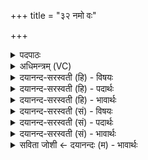 +++
title = "३२ नमो वः"

+++
<details><summary>पदपाठः</summary>

नमः॑। वः॒। पि॒त॒रः॒। रसा॑य। नमः॑। वः॒। पि॒त॒रः॒। शोषा॑यः नमः॑। वः॒। पि॒त॒रः॒। जी॒वाय॑। नमः॑। वः॒। पि॒त॒रः॒। स्व॒धायै॑। नमः॑। वः॒। पि॒त॒रः॒। घो॒राय॑। नमः॑। वः॒। पि॒त॒रः॒। म॒न्यवे॑। नमः॑। वः॒। पि॒त॒रः॒। पि॒त॒रः॑। नमः॑। वः॒। गृ॒हान्। नः॒। पि॒त॒रः॒। द॒त्त॒। स॒तः। वः॒। पि॒त॒रः॒। दे॒ष्म॒। ए॒तत्। वः॒। पि॒त॒रः॒। वासः॑। ३२।
</details>

<details><summary>अधिमन्त्रम् (VC)</summary>

- पितरो देवताः
- वामदेव ऋषिः
- ब्राह्मी बृहती, स्वराड् बृहती
- मध्यमः
</details>

<details><summary>दयानन्द-सरस्वती (हि) - विषयः</summary>

अब पितृयज्ञ किस प्रकार से और किस प्रयोजन के लिये किया जाता है, इस विषय का उपदेश अगले मन्त्र में किया है ॥
</details>

<details><summary>दयानन्द-सरस्वती (हि) - पदार्थः</summary>

पदार्थान्वयभाषाः -  हे (पितरः) विद्या के आनन्द को देनेवाले विद्वान् लोगो ! (रसाय) विज्ञानरूपी आनन्द की प्राप्ति के लिये (वः) तुम को हमारा (नमः) नमस्कार हो। हे (पितरः) दुःख का विनाश और रक्षा करनेवाले विद्वानो ! (शोषाय) दुःख और शत्रुओं की निवृत्ति के लिये (वः) तुम को हमारा (नमः) नमस्कार हो। हे (पितरः) धर्मयुक्त जीविका के विज्ञान करानेवाले विद्वानो ! (जीवाय) जिससे प्राण का स्थिर धारण होता है, उस जीविका के लिये (वः) तुम को हमारा (नमः) शील-धारण विदित हो। हे (पितरः) विद्या, अन्न आदि भोगों की शिक्षा करने हारे विद्वानो ! (स्वधायै) अन्न, पृथिवी, राज्य और न्याय के प्रकाश के लिये (वः) तुम को हमारा (नमः) नम्रीभाव विदित हो। हे (पितरः) पाप और आपत्काल के निवारक विद्वान् लोगो ! (घोराय) दुःखसमूह की निवृत्ति के लिये (वः) तुम को हमारा (नमः) क्रोध का छोड़ना विदित हो। हे (पितरः) श्रेष्ठों के पालन करने हारे विद्वानो ! (मन्यवे) दुष्टाचरण करनेवाले दुष्ट जीवों में क्रोध करने के लिये (वः) तुम को हमारा (नमः) सत्कार विदित हो। हे (पितरः) ज्ञानी विद्वानो ! (वः) तुम को विद्या के लिये (नमः) हमारी विज्ञान ग्रहण करने की इच्छा विदित हो। हे (पितरः) प्रीति के साथ रक्षा करनेवाले विद्वानो ! (वः) तुम्हारे सत्कार होने के लिये हमारा (नमः) सत्कार करना तुम को विदित हो। आप लोग हमारे (गृहान्) घरों में नित्य आओ और आके रहो। हे (पितरः) विद्या देनेवाले विद्वानो ! (नः) हमारे लिये शिक्षा और विद्या नित्य (दत्त) देते रहो। हे पिता-माता आदि विद्वान् पुरुषो ! हम लोग (वः) तुम्हारे लिये जो-जो (सतः) विद्यमान पदार्थ हैं, वे नित्य (देष्म) देवें। हे (पितरः) सेवा करने योग्य पितृ लोगो ! हमारे दिये इन (वासः) वस्त्रादि को ग्रहण कीजिये ॥३२॥
</details>

<details><summary>दयानन्द-सरस्वती (हि) - भावार्थः</summary>

भावार्थभाषाः -  इस मन्त्र में अनेक बार (नमः) यह पद अनेक शुभगुण और सत्कार प्रकाश करने के लिये धरा है। जैसे वसन्त, ग्रीष्म, शरद्, हेमन्त और शिशिर ये छः ऋतु रस, शोष जीव, अन्न, कठिनता और क्रोध के उत्पन्न करनेवाले होते हैं, वैसे ही पितर भी अनेक विद्याओं के उपदेश से मनुष्यों को निरन्तर सुख देते हैं। इस से मनुष्यों को चाहिये कि उक्त पितरों को उत्तम-उत्तम पदार्थों से सन्तुष्ट करके उनसे विद्या के उपदेश का निरन्तर ग्रहण करें ॥३२॥
</details>

<details><summary>दयानन्द-सरस्वती (सं) - विषयः</summary>

अथ कथं किमर्थोऽयं पितृयज्ञः क्रियत इत्युपदिश्यते ॥
</details>

<details><summary>दयानन्द-सरस्वती (सं) - पदार्थः</summary>

पदार्थान्वयभाषाः -  हे पितरो रसाय वो युष्मभ्यं नमोस्तु। हे पितरः शोषाय वो नमोस्तु। हे पितरो जीवाय वो नमोस्तु। हे पितरः स्वधायै वो नमोस्तु। हे पितरो घोराय वो नमोस्तु। हे पितरो मन्यवे वो नमोस्तु। हे पितरो विद्यायै वो नमोस्तु। हे पितरः सत्काराय वो नमस्तु। यूयमस्माकं गृहाणि नित्यमागच्छत। आगत्य च शिक्षाविद्ये नित्यं दत्त। हे पितरो वयं वो युष्मभ्यं सतः पदार्थान् नित्यं देष्म। पितरो यूयमस्माभिरेतद्दत्तं वासो वस्त्रादिकं स्वीकुरुत ॥३२॥
</details>

<details><summary>दयानन्द-सरस्वती (सं) - भावार्थः</summary>

भावार्थभाषाः -  अत्रानेके नमः शब्दा अनेकशुभगुणसत्कारद्योतनार्था। यथा वसन्तग्रीष्मवर्षाशरद्धेमन्तशिशिराः षडृतवो रसशोषजीवान्नघनत्वमन्यूत्पादका भवन्ति, तथैव ये पितरोऽनेकविद्योपदेशैर्मनुष्यान् सततं प्रीणयन्ति तानुत्तमैः पदार्थैः सत्कृत्य तेभ्यः सततं विद्योपदेशा ग्राह्याः ॥३२॥
</details>

<details><summary>सविता जोशी ← दयानन्दः (म) - भावार्थः</summary>

भावार्थभाषाः -  या मंत्रात अनेकदा (नमः) हे पद चांगले गुण व आदर व्यक्त करण्यासाठी आलेले आहे, जसे वसंत, ग्रीष्म, वर्षा, शरद, हेमंत व शिशिर हे सहा ऋतू रस, शोष, चैतन्य, अन्न, काठिण्य, क्रोध उत्पन्न करणारे असतात. तसेच पितरही माणसांना अनेक प्रकारच्या विद्यांचा उपदेश करून निरंतर सुख देतात. त्यासाठी माणसांनी पितरांना उत्तम पदार्थ देऊन संतुष्ट करावे व त्यांच्याकडून विद्या ग्रहण करावी.
</details>